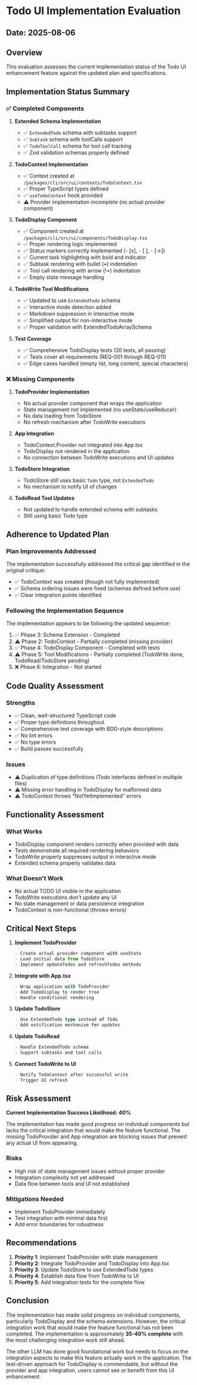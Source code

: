 # Todo UI Implementation Evaluation

## Date: 2025-08-06

## Overview

This evaluation assesses the current implementation status of the Todo UI enhancement feature against the updated plan and specifications.

## Implementation Status Summary

### ✅ Completed Components

1. **Extended Schema Implementation**
   - ✅ `ExtendedTodo` schema with subtasks support
   - ✅ `Subtask` schema with toolCalls support
   - ✅ `TodoToolCall` schema for tool call tracking
   - ✅ Zod validation schemas properly defined

2. **TodoContext Implementation**
   - ✅ Context created at `/packages/cli/src/ui/contexts/TodoContext.tsx`
   - ✅ Proper TypeScript types defined
   - ✅ `useTodoContext` hook provided
   - ⚠️ Provider implementation incomplete (no actual provider component)

3. **TodoDisplay Component**
   - ✅ Component created at `/packages/cli/src/ui/components/TodoDisplay.tsx`
   - ✅ Proper rendering logic implemented
   - ✅ Status markers correctly implemented (- [x], - [ ], - [→])
   - ✅ Current task highlighting with bold and indicator
   - ✅ Subtask rendering with bullet (•) indentation
   - ✅ Tool call rendering with arrow (↳) indentation
   - ✅ Empty state message handling

4. **TodoWrite Tool Modifications**
   - ✅ Updated to use `ExtendedTodo` schema
   - ✅ Interactive mode detection added
   - ✅ Markdown suppression in interactive mode
   - ✅ Simplified output for non-interactive mode
   - ✅ Proper validation with ExtendedTodoArraySchema

5. **Test Coverage**
   - ✅ Comprehensive TodoDisplay tests (20 tests, all passing)
   - ✅ Tests cover all requirements (REQ-001 through REQ-011)
   - ✅ Edge cases handled (empty list, long content, special characters)

### ❌ Missing Components

1. **TodoProvider Implementation**
   - No actual provider component that wraps the application
   - State management not implemented (no useState/useReducer)
   - No data loading from TodoStore
   - No refresh mechanism after TodoWrite executions

2. **App Integration**
   - TodoContext.Provider not integrated into App.tsx
   - TodoDisplay not rendered in the application
   - No connection between TodoWrite executions and UI updates

3. **TodoStore Integration**
   - TodoStore still uses basic `Todo` type, not `ExtendedTodo`
   - No mechanism to notify UI of changes

4. **TodoRead Tool Updates**
   - Not updated to handle extended schema with subtasks
   - Still using basic Todo type

## Adherence to Updated Plan

### Plan Improvements Addressed

The implementation successfully addressed the critical gap identified in the original critique:
- ✅ TodoContext was created (though not fully implemented)
- ✅ Schema ordering issues were fixed (schemas defined before use)
- ✅ Clear integration points identified

### Following the Implementation Sequence

The implementation appears to be following the updated sequence:
1. ✅ Phase 3: Schema Extension - Completed
2. ⚠️ Phase 2: TodoContext - Partially completed (missing provider)
3. ✅ Phase 4: TodoDisplay Component - Completed with tests
4. ⚠️ Phase 5: Tool Modifications - Partially completed (TodoWrite done, TodoRead/TodoStore pending)
5. ❌ Phase 6: Integration - Not started

## Code Quality Assessment

### Strengths
- ✅ Clean, well-structured TypeScript code
- ✅ Proper type definitions throughout
- ✅ Comprehensive test coverage with BDD-style descriptions
- ✅ No lint errors
- ✅ No type errors
- ✅ Build passes successfully

### Issues
- ⚠️ Duplication of type definitions (Todo interfaces defined in multiple files)
- ⚠️ Missing error handling in TodoDisplay for malformed data
- ⚠️ TodoContext throws "NotYetImplemented" errors

## Functionality Assessment

### What Works
- TodoDisplay component renders correctly when provided with data
- Tests demonstrate all required rendering behaviors
- TodoWrite properly suppresses output in interactive mode
- Extended schema properly validates data

### What Doesn't Work
- No actual TODO UI visible in the application
- TodoWrite executions don't update any UI
- No state management or data persistence integration
- TodoContext is non-functional (throws errors)

## Critical Next Steps

1. **Implement TodoProvider**
   ```typescript
   - Create actual provider component with useState
   - Load initial data from TodoStore
   - Implement updateTodos and refreshTodos methods
   ```

2. **Integrate with App.tsx**
   ```typescript
   - Wrap application with TodoProvider
   - Add TodoDisplay to render tree
   - Handle conditional rendering
   ```

3. **Update TodoStore**
   ```typescript
   - Use ExtendedTodo type instead of Todo
   - Add notification mechanism for updates
   ```

4. **Update TodoRead**
   ```typescript
   - Handle ExtendedTodo schema
   - Support subtasks and tool calls
   ```

5. **Connect TodoWrite to UI**
   ```typescript
   - Notify TodoContext after successful write
   - Trigger UI refresh
   ```

## Risk Assessment

**Current Implementation Success Likelihood: 40%**

The implementation has made good progress on individual components but lacks the critical integration that would make the feature functional. The missing TodoProvider and App integration are blocking issues that prevent any actual UI from appearing.

### Risks
- High risk of state management issues without proper provider
- Integration complexity not yet addressed
- Data flow between tools and UI not established

### Mitigations Needed
- Implement TodoProvider immediately
- Test integration with minimal data first
- Add error boundaries for robustness

## Recommendations

1. **Priority 1**: Implement TodoProvider with state management
2. **Priority 2**: Integrate TodoProvider and TodoDisplay into App.tsx
3. **Priority 3**: Update TodoStore to use ExtendedTodo types
4. **Priority 4**: Establish data flow from TodoWrite to UI
5. **Priority 5**: Add integration tests for the complete flow

## Conclusion

The implementation has made solid progress on individual components, particularly TodoDisplay and the schema extensions. However, the critical integration work that would make the feature functional has not been completed. The implementation is approximately **35-40% complete** with the most challenging integration work still ahead.

The other LLM has done good foundational work but needs to focus on the integration aspects to make this feature actually work in the application. The test-driven approach for TodoDisplay is commendable, but without the provider and app integration, users cannot see or benefit from this UI enhancement.